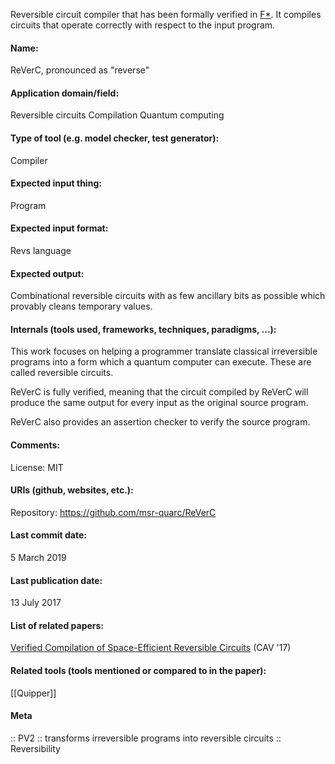 Reversible circuit compiler that has been formally verified in [F\*](https://www.fstar-lang.org/). It compiles circuits that operate correctly with respect to the input program.

#### Name:
ReVerC, pronounced as "reverse"

#### Application domain/field:
Reversible circuits
Compilation
Quantum computing

#### Type of tool (e.g. model checker, test generator):
Compiler

#### Expected input thing:
Program

#### Expected input format:
Revs language

#### Expected output:
Combinational reversible circuits with as few ancillary bits as possible which provably cleans temporary values.

#### Internals (tools used, frameworks, techniques, paradigms, ...):
This work focuses on helping a programmer translate classical irreversible programs into a form which a quantum computer can execute. These are called reversible circuits. 

ReVerC is fully verified, meaning that the circuit compiled by ReVerC will produce the same output for every input as the original source program.

ReVerC also provides an assertion checker to verify the source program. 

#### Comments:
License: MIT

#### URIs (github, websites, etc.):
Repository: https://github.com/msr-quarc/ReVerC

#### Last commit date:
5 March 2019

#### Last publication date:
13 July 2017

#### List of related papers:
[Verified Compilation of Space-Efficient Reversible Circuits](https://doi.org/10.1007/978-3-319-63390-9_1) (CAV '17)

#### Related tools (tools mentioned or compared to in the paper):
[[Quipper]]

#### Meta
:: PV2 :: transforms irreversible programs into reversible circuits
:: Reversibility